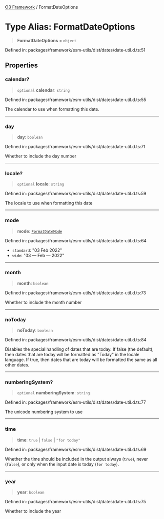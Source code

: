 [O3 Framework](../API.md) / FormatDateOptions

# Type Alias: FormatDateOptions

> **FormatDateOptions** = `object`

Defined in: packages/framework/esm-utils/dist/dates/date-util.d.ts:51

## Properties

### calendar?

> `optional` **calendar**: `string`

Defined in: packages/framework/esm-utils/dist/dates/date-util.d.ts:55

The calendar to use when formatting this date.

***

### day

> **day**: `boolean`

Defined in: packages/framework/esm-utils/dist/dates/date-util.d.ts:71

Whether to include the day number

***

### locale?

> `optional` **locale**: `string`

Defined in: packages/framework/esm-utils/dist/dates/date-util.d.ts:59

The locale to use when formatting this date

***

### mode

> **mode**: [`FormatDateMode`](FormatDateMode.md)

Defined in: packages/framework/esm-utils/dist/dates/date-util.d.ts:64

- `standard`: "03 Feb 2022"
- `wide`:     "03 — Feb — 2022"

***

### month

> **month**: `boolean`

Defined in: packages/framework/esm-utils/dist/dates/date-util.d.ts:73

Whether to include the month number

***

### noToday

> **noToday**: `boolean`

Defined in: packages/framework/esm-utils/dist/dates/date-util.d.ts:84

Disables the special handling of dates that are today. If false
(the default), then dates that are today will be formatted as "Today"
in the locale language. If true, then dates that are today will be
formatted the same as all other dates.

***

### numberingSystem?

> `optional` **numberingSystem**: `string`

Defined in: packages/framework/esm-utils/dist/dates/date-util.d.ts:77

The unicode numbering system to use

***

### time

> **time**: `true` \| `false` \| `"for today"`

Defined in: packages/framework/esm-utils/dist/dates/date-util.d.ts:69

Whether the time should be included in the output always (`true`),
never (`false`), or only when the input date is today (`for today`).

***

### year

> **year**: `boolean`

Defined in: packages/framework/esm-utils/dist/dates/date-util.d.ts:75

Whether to include the year
